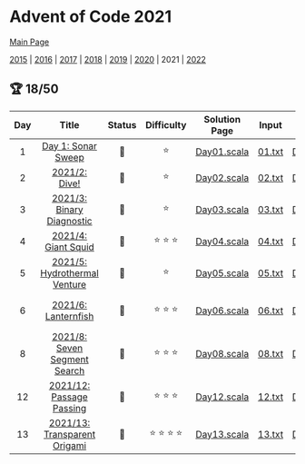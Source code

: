 

# Advent of Code 2021

[Main Page](https://adventofcode.com/2021)

[2015](/src/main/scala/advent_of_scala/2015/README.md) | [2016](/src/main/scala/advent_of_scala/2016/README.md) | [2017](/src/main/scala/advent_of_scala/2017/README.md) | [2018](/src/main/scala/advent_of_scala/2018/README.md) | [2019](/src/main/scala/advent_of_scala/2019/README.md) | [2020](/src/main/scala/advent_of_scala/2020/README.md) | 2021 | [2022](/src/main/scala/advent_of_scala/2022/README.md)

## :trophy: 18/50


| Day | Title | Status | Difficulty | Solution Page | Input | Test Page | Answer | Tags | 
| :---: | :------: | :---: | :---: | :---: | :---: | :---: | :---: | :---: |
| 1 | [Day 1: Sonar Sweep](https://adventofcode.com/2021/day/1) | :1st_place_medal: | :star:  | [Day01.scala](/src/main/scala/advent_of_scala/2021/Day01.scala) | [01.txt](/src/main/resources/inputs/2021/01.txt) | [Day01Suite.scala](/src/test/scala/advent_of_scala/2021/Day01Suite.scala) | (1139, 1103) | sequence |
| 2 | [2021/2: Dive!](https://adventofcode.com/2021/day/2) | :1st_place_medal: | :star:  | [Day02.scala](/src/main/scala/advent_of_scala/2021/Day02.scala) | [02.txt](/src/main/resources/inputs/2021/02.txt) | [Day02Suite.scala](/src/test/scala/advent_of_scala/2021/Day02Suite.scala) | (1_660_158, 1_604_592_846) | pattern-matching |
| 3 | [2021/3: Binary Diagnostic](https://adventofcode.com/2021/day/3) | :1st_place_medal: | :star:  | [Day03.scala](/src/main/scala/advent_of_scala/2021/Day03.scala) | [03.txt](/src/main/resources/inputs/2021/03.txt) | [Day03Suite.scala](/src/test/scala/advent_of_scala/2021/Day03Suite.scala) | (1_540_244, 4_203_981) | vector,mutation,number-system |
| 4 | [2021/4: Giant Squid](https://adventofcode.com/2021/day/4) | :1st_place_medal: | :star: :star: :star:  | [Day04.scala](/src/main/scala/advent_of_scala/2021/Day04.scala) | [04.txt](/src/main/resources/inputs/2021/04.txt) | [Day04Suite.scala](/src/test/scala/advent_of_scala/2021/Day04Suite.scala) | (11_774, 4495) | parse-heavy,grid |
| 5 | [2021/5: Hydrothermal Venture](https://adventofcode.com/2021/day/5) | :1st_place_medal: | :star:  | [Day05.scala](/src/main/scala/advent_of_scala/2021/Day05.scala) | [05.txt](/src/main/resources/inputs/2021/05.txt) | [Day05Suite.scala](/src/test/scala/advent_of_scala/2021/Day05Suite.scala) | (4655, 20_500) | geometry,set |
| 6 | [2021/6: Lanternfish](https://adventofcode.com/2021/day/6) | :1st_place_medal: | :star: :star: :star:  | [Day06.scala](/src/main/scala/advent_of_scala/2021/Day06.scala) | [06.txt](/src/main/resources/inputs/2021/06.txt) | [Day06Suite.scala](/src/test/scala/advent_of_scala/2021/Day06Suite.scala) | (350_149, 1_590_327_954_513) | dynamic-programming,large-number |
| 8 | [2021/8: Seven Segment Search](https://adventofcode.com/2021/day/8) | :1st_place_medal: | :star: :star: :star:  | [Day08.scala](/src/main/scala/advent_of_scala/2021/Day08.scala) | [08.txt](/src/main/resources/inputs/2021/08.txt) | [Day08Suite.scala](/src/test/scala/advent_of_scala/2021/Day08Suite.scala) | (534, 1_070_188) | lookup-table,revisit |
| 12 | [2021/12: Passage Passing](https://adventofcode.com/2021/day/12) | :1st_place_medal: | :star: :star: :star:  | [Day12.scala](/src/main/scala/advent_of_scala/2021/Day12.scala) | [12.txt](/src/main/resources/inputs/2021/12.txt) | [Day12Suite.scala](/src/test/scala/advent_of_scala/2021/Day12Suite.scala) | (4659, 148_962) | graph,dfs |
| 13 | [2021/13: Transparent Origami](https://adventofcode.com/2021/day/13) | :1st_place_medal: | :star: :star: :star: :star:  | [Day13.scala](/src/main/scala/advent_of_scala/2021/Day13.scala) | [13.txt](/src/main/resources/inputs/2021/13.txt) | [Day13Suite.scala](/src/test/scala/advent_of_scala/2021/Day13Suite.scala) | (653, "LKREBPRK") | comprehension,visual-result,revisit |
